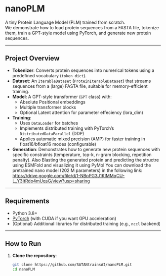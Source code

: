 # nanoPLM

A tiny Protein Language Model (PLM) trained from scratch.  
We demonstrate how to load protein sequences from a FASTA file, tokenize them, train a GPT-style model using PyTorch, and generate new protein sequences.  

---
## Project Overview

- **Tokenizer**: Converts protein sequences into numerical tokens using a predefined vocabulary (`token_dict`).
- **Dataset**: An `IterableDataset` (`ProteinIterableDataset`) that streams sequences from a (large) FASTA file, suitable for memory-efficient training.
- **Model**: A GPT-style transformer (`GPT` class) with:
  - Absolute Positional embeddings
  - Multiple transformer blocks
  - Optional Latent attention for parameter effeciency (lora_dim)
- **Training**: 
  - Uses `DataLoader` for batches
  - Implements distributed training with PyTorch’s `DistributedDataParallel` (DDP)
  - Applies automatic mixed precision (AMP) for faster training in float16/bfloat16 modes (configurable)
- **Generation**: Demonstrates how to generate new protein sequences with specific constraints (temperature, top-k, n-gram blocking, repetition penalty). Also Blasting the generated protein and predicting the structre using ESMFold and visualizing it using PyMol
You can download the pretrained nano model (202 M parameters) in the following link:
https://drive.google.com/file/d/1-NBpPG3J1KIMMqCU-L_Y3ItRdo4mUqsG/view?usp=sharing
---

## Requirements

- Python 3.8+
- [PyTorch](https://pytorch.org/) (with CUDA if you want GPU acceleration)
- (Optional) Additional libraries for distributed training (e.g., `nccl` backend)

---

## How to Run

1. **Clone the repository**:
   ```bash
   git clone https://github.com/SATANtrainsAI/nanoPLM.git
   cd nanoPLM
